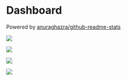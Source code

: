 # Dashboard

Powered by [anuraghazra/github-readme-stats](https://github.com/anuraghazra/github-readme-stats)

![](https://github-readme-stats.vercel.app/api?username=KmolYuan&show_icons=true&include_all_commits=true)

![](https://github-readme-stats.vercel.app/api?username=KmolYuan&show_icons=true&hide_title=true&hide=stars,prs,issues,contribs)

![](https://github-readme-stats.vercel.app/api/top-langs/?username=KmolYuan&langs_count=7&layout=compact)

![](https://github-readme-stats.vercel.app/api/wakatime?username=KmolYuan)
